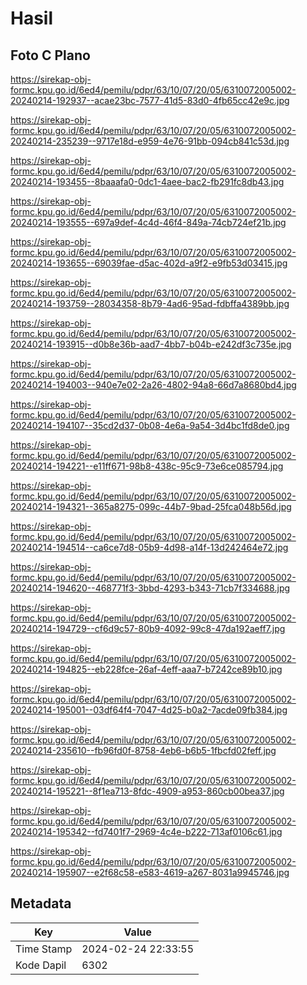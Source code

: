 # Hasil

## Foto C Plano

https://sirekap-obj-formc.kpu.go.id/6ed4/pemilu/pdpr/63/10/07/20/05/6310072005002-20240214-192937--acae23bc-7577-41d5-83d0-4fb65cc42e9c.jpg

https://sirekap-obj-formc.kpu.go.id/6ed4/pemilu/pdpr/63/10/07/20/05/6310072005002-20240214-235239--9717e18d-e959-4e76-91bb-094cb841c53d.jpg

https://sirekap-obj-formc.kpu.go.id/6ed4/pemilu/pdpr/63/10/07/20/05/6310072005002-20240214-193455--8baaafa0-0dc1-4aee-bac2-fb291fc8db43.jpg

https://sirekap-obj-formc.kpu.go.id/6ed4/pemilu/pdpr/63/10/07/20/05/6310072005002-20240214-193555--697a9def-4c4d-46f4-849a-74cb724ef21b.jpg

https://sirekap-obj-formc.kpu.go.id/6ed4/pemilu/pdpr/63/10/07/20/05/6310072005002-20240214-193655--69039fae-d5ac-402d-a9f2-e9fb53d03415.jpg

https://sirekap-obj-formc.kpu.go.id/6ed4/pemilu/pdpr/63/10/07/20/05/6310072005002-20240214-193759--28034358-8b79-4ad6-95ad-fdbffa4389bb.jpg

https://sirekap-obj-formc.kpu.go.id/6ed4/pemilu/pdpr/63/10/07/20/05/6310072005002-20240214-193915--d0b8e36b-aad7-4bb7-b04b-e242df3c735e.jpg

https://sirekap-obj-formc.kpu.go.id/6ed4/pemilu/pdpr/63/10/07/20/05/6310072005002-20240214-194003--940e7e02-2a26-4802-94a8-66d7a8680bd4.jpg

https://sirekap-obj-formc.kpu.go.id/6ed4/pemilu/pdpr/63/10/07/20/05/6310072005002-20240214-194107--35cd2d37-0b08-4e6a-9a54-3d4bc1fd8de0.jpg

https://sirekap-obj-formc.kpu.go.id/6ed4/pemilu/pdpr/63/10/07/20/05/6310072005002-20240214-194221--e11ff671-98b8-438c-95c9-73e6ce085794.jpg

https://sirekap-obj-formc.kpu.go.id/6ed4/pemilu/pdpr/63/10/07/20/05/6310072005002-20240214-194321--365a8275-099c-44b7-9bad-25fca048b56d.jpg

https://sirekap-obj-formc.kpu.go.id/6ed4/pemilu/pdpr/63/10/07/20/05/6310072005002-20240214-194514--ca6ce7d8-05b9-4d98-a14f-13d242464e72.jpg

https://sirekap-obj-formc.kpu.go.id/6ed4/pemilu/pdpr/63/10/07/20/05/6310072005002-20240214-194620--468771f3-3bbd-4293-b343-71cb7f334688.jpg

https://sirekap-obj-formc.kpu.go.id/6ed4/pemilu/pdpr/63/10/07/20/05/6310072005002-20240214-194729--cf6d9c57-80b9-4092-99c8-47da192aeff7.jpg

https://sirekap-obj-formc.kpu.go.id/6ed4/pemilu/pdpr/63/10/07/20/05/6310072005002-20240214-194825--eb228fce-26af-4eff-aaa7-b7242ce89b10.jpg

https://sirekap-obj-formc.kpu.go.id/6ed4/pemilu/pdpr/63/10/07/20/05/6310072005002-20240214-195001--03df64f4-7047-4d25-b0a2-7acde09fb384.jpg

https://sirekap-obj-formc.kpu.go.id/6ed4/pemilu/pdpr/63/10/07/20/05/6310072005002-20240214-235610--fb96fd0f-8758-4eb6-b6b5-1fbcfd02feff.jpg

https://sirekap-obj-formc.kpu.go.id/6ed4/pemilu/pdpr/63/10/07/20/05/6310072005002-20240214-195221--8f1ea713-8fdc-4909-a953-860cb00bea37.jpg

https://sirekap-obj-formc.kpu.go.id/6ed4/pemilu/pdpr/63/10/07/20/05/6310072005002-20240214-195342--fd7401f7-2969-4c4e-b222-713af0106c61.jpg

https://sirekap-obj-formc.kpu.go.id/6ed4/pemilu/pdpr/63/10/07/20/05/6310072005002-20240214-195907--e2f68c58-e583-4619-a267-8031a9945746.jpg


## Metadata

| Key        | Value               |
| ---------- | ------------------- |
| Time Stamp | 2024-02-24 22:33:55 |
| Kode Dapil | 6302                |



